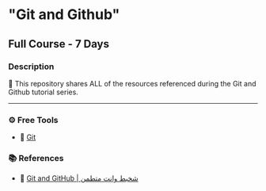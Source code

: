 # "Git and Github"

## Full Course - 7 Days

### Description

🚀 This repository shares ALL of the resources referenced during the Git and Github tutorial series.

---

### ⚙ Free Tools

- 🔗 [Git](https://bit.ly/3LCmbcZ)

### 📚 References

- 🔗 [Git and GitHub | شخبط وانت متطمن](https://bit.ly/46qir7N)
